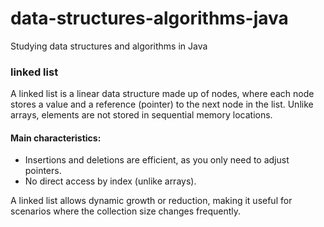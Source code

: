 # data-structures-algorithms-java
Studying data structures and algorithms in Java

### linked list
A linked list is a linear data structure made up of nodes, where each node stores a value and a reference (pointer) to the next node in the list. Unlike arrays, elements are not stored in sequential memory locations.

#### Main characteristics:

- Insertions and deletions are efficient, as you only need to adjust pointers.
- No direct access by index (unlike arrays).

A linked list allows dynamic growth or reduction, making it useful for scenarios where the collection size changes frequently.